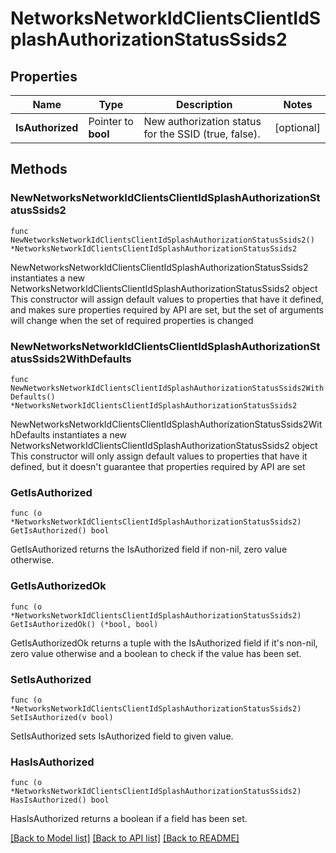 # NetworksNetworkIdClientsClientIdSplashAuthorizationStatusSsids2

## Properties

Name | Type | Description | Notes
------------ | ------------- | ------------- | -------------
**IsAuthorized** | Pointer to **bool** | New authorization status for the SSID (true, false). | [optional] 

## Methods

### NewNetworksNetworkIdClientsClientIdSplashAuthorizationStatusSsids2

`func NewNetworksNetworkIdClientsClientIdSplashAuthorizationStatusSsids2() *NetworksNetworkIdClientsClientIdSplashAuthorizationStatusSsids2`

NewNetworksNetworkIdClientsClientIdSplashAuthorizationStatusSsids2 instantiates a new NetworksNetworkIdClientsClientIdSplashAuthorizationStatusSsids2 object
This constructor will assign default values to properties that have it defined,
and makes sure properties required by API are set, but the set of arguments
will change when the set of required properties is changed

### NewNetworksNetworkIdClientsClientIdSplashAuthorizationStatusSsids2WithDefaults

`func NewNetworksNetworkIdClientsClientIdSplashAuthorizationStatusSsids2WithDefaults() *NetworksNetworkIdClientsClientIdSplashAuthorizationStatusSsids2`

NewNetworksNetworkIdClientsClientIdSplashAuthorizationStatusSsids2WithDefaults instantiates a new NetworksNetworkIdClientsClientIdSplashAuthorizationStatusSsids2 object
This constructor will only assign default values to properties that have it defined,
but it doesn't guarantee that properties required by API are set

### GetIsAuthorized

`func (o *NetworksNetworkIdClientsClientIdSplashAuthorizationStatusSsids2) GetIsAuthorized() bool`

GetIsAuthorized returns the IsAuthorized field if non-nil, zero value otherwise.

### GetIsAuthorizedOk

`func (o *NetworksNetworkIdClientsClientIdSplashAuthorizationStatusSsids2) GetIsAuthorizedOk() (*bool, bool)`

GetIsAuthorizedOk returns a tuple with the IsAuthorized field if it's non-nil, zero value otherwise
and a boolean to check if the value has been set.

### SetIsAuthorized

`func (o *NetworksNetworkIdClientsClientIdSplashAuthorizationStatusSsids2) SetIsAuthorized(v bool)`

SetIsAuthorized sets IsAuthorized field to given value.

### HasIsAuthorized

`func (o *NetworksNetworkIdClientsClientIdSplashAuthorizationStatusSsids2) HasIsAuthorized() bool`

HasIsAuthorized returns a boolean if a field has been set.


[[Back to Model list]](../README.md#documentation-for-models) [[Back to API list]](../README.md#documentation-for-api-endpoints) [[Back to README]](../README.md)


